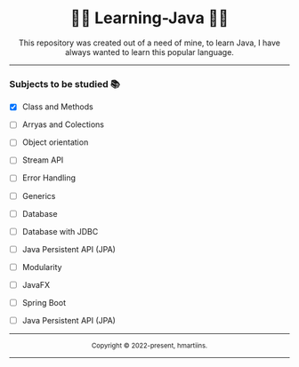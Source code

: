 <div align="center">
    <h1>👨‍💻 Learning-Java 👨‍💻</h1>
    This repository was created out of a need of mine, to learn Java, I have always wanted to learn this popular language.
</div>

---

### Subjects to be studied 📚

- [x] Class and Methods
- [ ] Arryas and Colections
- [ ] Object orientation
- [ ] Stream API
- [ ] Error Handling
- [ ] Generics
- [ ] Database
- [ ] Database with JDBC
- [ ] Java Persistent API (JPA)
- [ ] Modularity
- [ ] JavaFX
- [ ] Spring Boot
- [ ] Java Persistent API (JPA)


<hr>
<div align="center">
  <sub>Copyright © 2022-present, hmartiins.</sub>
</div>
<hr>
